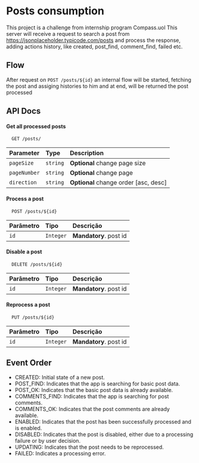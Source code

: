 
# Posts consumption

This project is a challenge from internship program Compass.uol
This server will receive a request to search a post from https://jsonplaceholder.typicode.com/posts and process the response, adding actions history, like created, post_find, comment_find, failed etc.


## Flow

After request on ```POST /posts/${id}``` an internal flow will be started, fetching the post and assiging histories to him and at end, will be returned the post processed 


## API Docs

#### Get all processed posts

```http
  GET /posts/
```

| Parameter   | Type       | Description                           |
| :---------- | :--------- | :---------------------------------- |
| `pageSize` | `string` | **Optional** change page size|
| `pageNumber` | `string` | **Optional** change page|
| `direction` | `string` | **Optional** change order [asc, desc]|

#### Process a post

```http
  POST /posts/${id}
```

| Parâmetro   | Tipo       | Descrição                                   |
| :---------- | :--------- | :------------------------------------------ |
| `id`      | `Integer` | **Mandatory**. post id|


#### Disable a post

```http
  DELETE /posts/${id}
```

| Parâmetro   | Tipo       | Descrição                                   |
| :---------- | :--------- | :------------------------------------------ |
| `id`      | `Integer` | **Mandatory**. post id|

#### Reprocess a post

```http
  PUT /posts/${id}
```

| Parâmetro   | Tipo       | Descrição                                   |
| :---------- | :--------- | :------------------------------------------ |
| `id`      | `Integer` | **Mandatory**. post id|

## Event Order

- CREATED: Initial state of a new post.
- POST_FIND: Indicates that the app is searching for basic post data.
- POST_OK: Indicates that the basic post data is already available.
- COMMENTS_FIND: Indicates that the app is searching for post comments.
- COMMENTS_OK: Indicates that the post comments are already available.
- ENABLED: Indicates that the post has been successfully processed and is enabled.
- DISABLED: Indicates that the post is disabled, either due to a processing failure or by user decision.
- UPDATING: Indicates that the post needs to be reprocessed.
- FAILED: Indicates a processing error.

